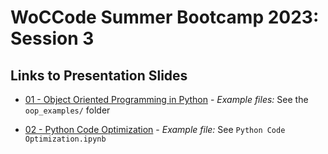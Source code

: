 
# WoCCode Summer Bootcamp 2023: Session 3

## Links to Presentation Slides

* [01 - Object Oriented Programming in Python](https://docs.google.com/presentation/d/1x_kbPQgs9-4VD8ZD0BuQ9HNDBwM1R2u_5mt8BHMAvmY/edit?usp=drive_link) - *Example files:* See the `oop_examples/` folder

* [02 - Python Code Optimization](https://docs.google.com/presentation/d/1r1EDcxUIdTkdydkULhbS2dScGSYI0nkInvzoz9WjbgY/edit?usp=drive_link) - *Example file:* See `Python Code Optimization.ipynb`

